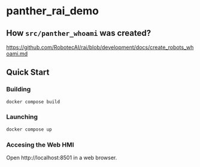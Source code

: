 # panther_rai_demo

## How `src/panther_whoami` was created?

https://github.com/RobotecAI/rai/blob/development/docs/create_robots_whoami.md

## Quick Start

### Building

```bash
docker compose build
```

### Launching

```bash
docker compose up
```

### Accesing the Web HMI

Open http://localhost:8501 in a web browser.
